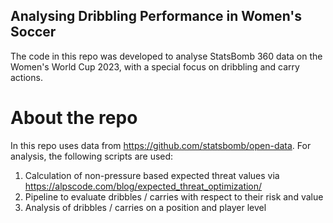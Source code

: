 ## Analysing Dribbling Performance in Women's Soccer
The code in this repo was developed to analyse StatsBomb 360 data on the Women's World Cup 2023, with a special focus on dribbling and carry actions.
# About the repo
In this repo uses data from https://github.com/statsbomb/open-data. For analysis, the following scripts are used:
1. Calculation of non-pressure based expected threat values via https://alpscode.com/blog/expected_threat_optimization/
2. Pipeline to evaluate dribbles / carries with respect to their risk and value
3. Analysis of dribbles / carries on a position and player level

